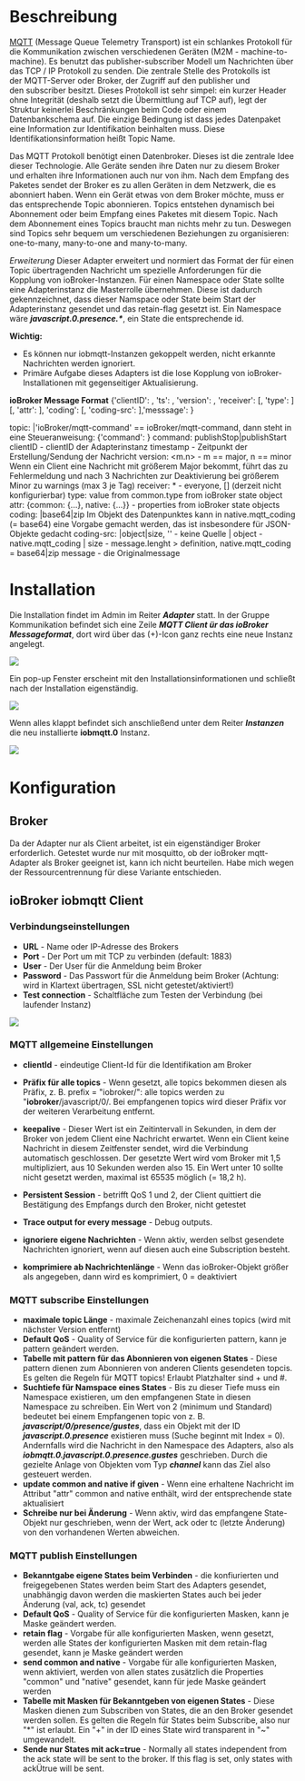 # Beschreibung

[MQTT](http://mqtt.org/) (Message Queue Telemetry Transport) ist ein schlankes Protokoll für die Kommunikation zwischen verschiedenen Geräten (M2M - machine-to-machine). Es benutzt das publisher-subscriber Modell um Nachrichten über das TCP / IP Protokoll zu senden. Die zentrale Stelle des Protokolls ist der MQTT-Server oder Broker, der Zugriff auf den publisher und den subscriber besitzt. Dieses Protokoll ist sehr simpel: ein kurzer Header ohne Integrität (deshalb setzt die Übermittlung auf TCP auf), legt der Struktur keinerlei Beschränkungen beim Code oder einem Datenbankschema auf. Die einzige Bedingung ist dass jedes Datenpaket eine Information zur Identifikation beinhalten muss. Diese Identifikationsinformation heißt Topic Name.

Das MQTT Protokoll benötigt einen Datenbroker. Dieses ist die zentrale Idee dieser Technologie. Alle Geräte senden ihre Daten nur zu diesem Broker und erhalten ihre Informationen auch nur von ihm. Nach dem Empfang des Paketes sendet der Broker es zu allen Geräten in dem Netzwerk, die es abonniert haben. Wenn ein Gerät etwas von dem Broker möchte, muss er das entsprechende Topic abonnieren. Topics entstehen dynamisch bei Abonnement oder beim Empfang eines Paketes mit diesem Topic. Nach dem Abonnement eines Topics braucht man nichts mehr zu tun. Deswegen sind Topics sehr bequem um verschiedenen Beziehungen zu organisieren: one-to-many, many-to-one and many-to-many.


*Erweiterung*
Dieser Adapter erweitert und normiert das Format der für einen Topic übertragenden Nachricht um spezielle Anforderungen für die Kopplung von ioBroker-Instanzen. Für einen Namespace oder State sollte eine Adapterinstanz die Masterrolle übernehmen. Diese ist dadurch gekennzeichnet, dass dieser Namspace oder State beim Start der Adapterinstanz gesendet und das retain-flag gesetzt ist. Ein Namespace wäre _**javascript.0.presence.\***_, ein State die entsprechende id.

**Wichtig:**
*   Es können nur iobmqtt-Instanzen gekoppelt werden, nicht erkannte Nachrichten werden ignoriert.
*   Primäre Aufgabe dieses Adapters ist die lose Kopplung von ioBroker-Installationen mit gegenseitiger Aktualisierung.

**ioBroker Message Format**
<topic> {'clientID': <clientID>, 'ts': <timestamp>, 'version': <version>, 'receiver': <receiver>[, 'type': <type>][, 'attr': <attr>], 'coding': <coding>[, 'coding-src': <coding-src>],'messsage': <Message>}

topic: <normaler topic>|'ioBroker/mqtt-command'
		== ioBroker/mqtt-command, dann steht in <message> eine Steueranweisung: {'command': <command>}
				command: publishStop|publishStart
clientID	- clientID der Adapterinstanz
timestamp	- Zeitpunkt der Erstellung/Sendung der Nachricht
version: <m.n> - m == major, n == minor
		Wenn ein Client eine Nachricht mit größerem Major bekommt, führt das zu Fehlermeldung und nach 3 Nachrichten zur Deaktivierung
		bei größerem Minor zu warnings (max 3 je Tag)
receiver: * - everyone, [<clientID>]  (derzeit nicht konfigurierbar)
type: value from common.type from ioBroker state object
attr: {common: {...}, native: {...}} - properties from ioBroker state objects
coding: |base64|zip
		Im Objekt des Datenpunktes kann in native.mqtt_coding (= base64) eine Vorgabe gemacht werden, das ist insbesondere für JSON-Objekte gedacht
coding-src: |object|size, '' - keine Quelle | object - native.mqtt_coding | size - message.lenght > definition, native.mqtt_coding = base64|zip
message		- die Originalmessage


# Installation

Die Installation findet im Admin im Reiter _**Adapter**_ statt. In der Gruppe Kommunikation befindet sich eine Zeile **_MQTT Client ür das ioBroker Messageformat_**, dort wird über das (+)-Icon ganz rechts eine neue Instanz angelegt. 

[![](http://www.iobroker.net/wp-content/uploads//1-1024x342.png)](http://www.iobroker.net/wp-content/uploads//1.png) 

Ein pop-up Fenster erscheint mit den Installationsinformationen und schließt nach der Installation eigenständig. 

[![](http://www.iobroker.net/wp-content/uploads//2-300x153.png)](http://www.iobroker.net/wp-content/uploads//2.png)

Wenn alles klappt befindet sich anschließend unter dem Reiter _**Instanzen**_ die neu installierte **iobmqtt.0** Instanz.

[![](http://www.iobroker.net/wp-content/uploads//3-300x156.png)](http://www.iobroker.net/wp-content/uploads//3.png)  

# Konfiguration

## Broker
Da der Adapter nur als Client arbeitet, ist ein eigenständiger Broker erforderlich. Getestet wurde nur mit mosquitto, ob der ioBroker mqtt-Adapter als Broker geeignet ist, kann ich nicht beurteilen. Habe mich wegen der Ressourcentrennung für diese Variante entschieden.

## ioBroker iobmqtt Client
### Verbindungseinstellungen

*   **URL** - Name oder IP-Adresse des Brokers
*   **Port** - Der Port um mit TCP zu verbinden (default: 1883)
*   **User** - Der User für die Anmeldung beim Broker
*   **Password** - Das Passwort für die Anmeldung beim Broker (Achtung: wird in Klartext übertragen, SSL nicht getestet/aktiviert!)
*   **Test connection** - Schaltfläche zum Testen der Verbindung (bei laufender Instanz)

![](ioBroker_Adapter_MQTT_Konfig_Server_SSH.jpg)

### MQTT allgemeine Einstellungen
* **clientId** - eindeutige Client-Id für die Identifikation am Broker
* **Präfix für alle topics** - Wenn gesetzt, alle topics bekommen diesen als Präfix, z. B. prefix = "iobroker/": alle topics werden zu "**iobroker**/javascript/0/. Bei empfangenen topics wird dieser Präfix vor der weiteren Verarbeitung entfernt.
* **keepalive** - Dieser Wert ist ein Zeitintervall in Sekunden, in dem der Broker von jedem Client eine Nachricht erwartet. Wenn ein Client keine Nachricht in diesem Zeitfenster sendet, wird die Verbindung automatisch geschlossen. Der gesetzte Wert wird vom Broker mit 1,5 multipliziert, aus 10 Sekunden werden also 15. Ein Wert unter 10 sollte nicht gesetzt werden, maximal ist 65535 möglich (= 18,2 h).

* **Persistent Session** - betrifft QoS 1 und 2, der Client quittiert die Bestätigung des Empfangs durch den Broker, nicht getestet

* **Trace output for every message** - Debug outputs.
* **ignoriere eigene Nachrichten** - Wenn aktiv, werden selbst gesendete Nachrichten ignoriert, wenn auf diesen auch eine Subscription besteht.
* **komprimiere ab Nachrichtenlänge** - Wenn das ioBroker-Objekt größer als angegeben, dann wird es komprimiert, 0 = deaktiviert

### MQTT subscribe Einstellungen
*   **maximale topic Länge** - maximale Zeichenanzahl eines topics (wird mit nächster Version entfernt)
*   **Default QoS** - Quality of Service für die konfigurierten pattern, kann je pattern geändert werden.
*   **Tabelle mit pattern für das Abonnieren von eigenen States** - Diese pattern dienen zum Abonnieren von anderen Clients gesendeten topcis. Es gelten die Regeln für MQTT topics! Erlaubt Platzhalter sind + und #.
*   **Suchtiefe für Namspace eines States** - Bis zu dieser Tiefe muss ein Namespace existieren, um den empfangenen State in diesen Namespace zu schreiben. Ein Wert von 2 (minimum und Standard) bedeutet bei einem Empfangenen topic von z. B. _**javascript/0/presence/gustes**_, dass ein Objekt mit der ID _**javascript.0.presence**_ existieren muss (Suche beginnt mit Index = 0). Andernfalls wird die Nachricht in den Namespace des Adapters, also als _**iobmqtt.0.javascript.0.presence.gustes**_ geschrieben. Durch die gezielte Anlage von Objekten vom Typ _**channel**_ kann das Ziel also gesteuert werden.
*   **update common and native if given** - Wenn eine erhaltene Nachricht im Attribut "attr" common and native enthält, wird der entsprechende state aktualisiert
*   **Schreibe nur bei Änderung** - Wenn aktiv, wird das empfangene State-Objekt nur geschrieben, wenn der Wert, ack oder tc (letzte Änderung) von den vorhandenen Werten abweichen.

### MQTT publish Einstellungen
*   **Bekanntgabe eigene States beim Verbinden** - die konfiurierten und freigegebenen States werden beim Start des Adapters gesendet, unabhängig davon werden die maskierten States auch bei jeder Änderung (val, ack, tc) gesendet
*   **Default QoS** - Quality of Service für die konfigurierten Masken, kann je Maske geändert werden.
*   **retain flag** - Vorgabe für alle konfigurierten Masken, wenn gesetzt, werden alle States der konfigurierten Masken mit dem retain-flag gesendet, kann je Maske geändert werden
*   **send common and native** - Vorgabe für alle konfigurierten Masken, wenn aktiviert, werden von allen states zusätzlich die Properties "common" und "native" gesendet, kann für jede Maske geändert werden
*   **Tabelle mit Masken für Bekanntgeben von eigenen States** - Diese Masken dienen zum Subscriben von States, die an den Broker gesendet werden sollen. Es gelten die Regeln für States beim Subscribe, also nur "*" ist erlaubt. Ein "+" in der ID eines State wird transparent in "~" umgewandelt.
*   **Sende nur States mit ack=true** - Normally all states independent from the ack state will be sent to the broker. If this flag is set, only states with ackÜtrue will be sent. 
